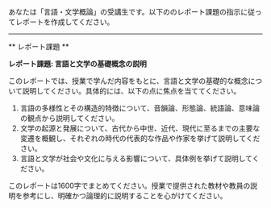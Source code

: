 あなたは「言語・文学概論」の受講生です。以下ののレポート課題の指示に従ってレポートを作成してください。

---------------------------------------
** レポート課題 **

**レポート課題: 言語と文学の基礎概念の説明**

このレポートでは、授業で学んだ内容をもとに、言語と文学の基礎的な概念について説明してください。具体的には、以下の点に焦点を当ててください。

1. 言語の多様性とその構造的特徴について、音韻論、形態論、統語論、意味論の観点から説明してください。
2. 文学の起源と発展について、古代から中世、近代、現代に至るまでの主要な変遷を概観し、それぞれの時代の代表的な作品や作家を挙げて説明してください。
3. 言語と文学が社会や文化に与える影響について、具体例を挙げて説明してください。

このレポートは1600字でまとめてください。授業で提供された教材や教員の説明を参考にし、明確かつ論理的に説明することを心がけてください。